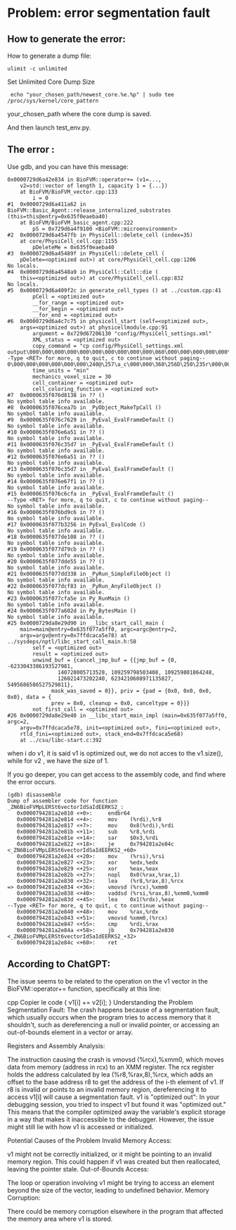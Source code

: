 # Problem: error segmentation fault
## How to generate the error:
How to generate a dump file:
```
ulimit -c unlimited
```
Set Unlimited Core Dump Size
```
 echo "your_chosen_path/newest_core.%e.%p" | sudo tee /proc/sys/kernel/core_pattern
```
your_chosen_path where the core dump is saved.

And then launch test_env.py.

## The error :
Use gdb, and you can have this message:
```
0x0000729d6a42e834 in BioFVM::operator+= (v1=..., 
    v2=std::vector of length 1, capacity 1 = {...})
    at BioFVM/BioFVM_vector.cpp:133
        i = 0
#1  0x0000729d6a411a62 in BioFVM::Basic_Agent::release_internalized_substrates (this=this@entry=0x635f0eaeba40)
    at BioFVM/BioFVM_basic_agent.cpp:222
        pS = 0x729d6a4f9100 <BioFVM::microenvironment>
#2  0x0000729d6a4547fb in PhysiCell::delete_cell (index=35)
    at core/PhysiCell_cell.cpp:1155
        pDeleteMe = 0x635f0eaeba40
#3  0x0000729d6a45489f in PhysiCell::delete_cell (
    pDelete=<optimized out>) at core/PhysiCell_cell.cpp:1206
No locals.
#4  0x0000729d6a4548a9 in PhysiCell::Cell::die (
    this=<optimized out>) at core/PhysiCell_cell.cpp:832
No locals.
#5  0x0000729d6a409f2c in generate_cell_types () at ../custom.cpp:41
        pCell = <optimized out>
        __for_range = <optimized out>
        __for_begin = <optimized out>
        __for_end = <optimized out>
#6  0x0000729d6a4c7c75 in physicell_start (self=<optimized out>, 
    args=<optimized out>) at physicellmodule.cpp:91
        argument = 0x729d67206130 "config/PhysiCell_settings.xml"
        XML_status = <optimized out>
        copy_command = "cp config/PhysiCell_settings.xml output\000\000\000\000\000\000\000\000\000\000\060\000\000\000\000\000\000\000\02--Type <RET> for more, q to quit, c to continue without paging--
0\000\000\000\000\000\000\240@\257\a_c\000\000\360\256D\250\235r\000\000\240lD\250\235r\000\000\310N\312\312\375\177\000\000X\"\\\250\235r\000\000{\300k\a_c\000\000\360\344w0\000\000\000\000p\033\217\b_c\000\000\020um\a_c\000\000p\222\\\250\235r\000\000@\003Mf\235r\000\000h\"\\\250\235r\000\000\000\263\255\a_c\000\000=Nm\a_c\000\000\000\000\000\000\000\000\000\000\352\236}\a_c\000\000\a\000\000\000\000\000\000\000"...
        time_units = "min"
        mechanics_voxel_size = 30
        cell_container = <optimized out>
        cell_coloring_function = <optimized out>
#7  0x0000635f076d8138 in ?? ()
No symbol table info available.
#8  0x0000635f076cea7b in _PyObject_MakeTpCall ()
No symbol table info available.
#9  0x0000635f076c7629 in _PyEval_EvalFrameDefault ()
No symbol table info available.
#10 0x0000635f076e6a51 in ?? ()
No symbol table info available.
#11 0x0000635f076c35d7 in _PyEval_EvalFrameDefault ()
No symbol table info available.
#12 0x0000635f076e6a51 in ?? ()
No symbol table info available.
#13 0x0000635f076c35d7 in _PyEval_EvalFrameDefault ()
No symbol table info available.
#14 0x0000635f076e67f1 in ?? ()
No symbol table info available.
#15 0x0000635f076c6cfa in _PyEval_EvalFrameDefault ()
--Type <RET> for more, q to quit, c to continue without paging--
No symbol table info available.
#16 0x0000635f076bd9c6 in ?? ()
No symbol table info available.
#17 0x0000635f077b3256 in PyEval_EvalCode ()
No symbol table info available.
#18 0x0000635f077de108 in ?? ()
No symbol table info available.
#19 0x0000635f077d79cb in ?? ()
No symbol table info available.
#20 0x0000635f077dde55 in ?? ()
No symbol table info available.
#21 0x0000635f077dd338 in _PyRun_SimpleFileObject ()
No symbol table info available.
#22 0x0000635f077dcf83 in _PyRun_AnyFileObject ()
No symbol table info available.
#23 0x0000635f077cfa5e in Py_RunMain ()
No symbol table info available.
#24 0x0000635f077a602d in Py_BytesMain ()
No symbol table info available.
#25 0x0000729da8e29d90 in __libc_start_call_main (
    main=main@entry=0x635f077a5ff0, argc=argc@entry=2, 
    argv=argv@entry=0x7ffdcaca5e78) at ../sysdeps/nptl/libc_start_call_main.h:58
        self = <optimized out>
        result = <optimized out>
        unwind_buf = {cancel_jmp_buf = {{jmp_buf = {0, -6233043386193527981, 
                140728005713528, 109259798503408, 109259801864248, 
                126021473202240, 6234210608971135827, 5495686586527529811}, 
              mask_was_saved = 0}}, priv = {pad = {0x0, 0x0, 0x0, 0x0}, data = {
              prev = 0x0, cleanup = 0x0, canceltype = 0}}}
        not_first_call = <optimized out>
#26 0x0000729da8e29e40 in __libc_start_main_impl (main=0x635f077a5ff0, argc=2, 
    argv=0x7ffdcaca5e78, init=<optimized out>, fini=<optimized out>, 
    rtld_fini=<optimized out>, stack_end=0x7ffdcaca5e68)
    at ../csu/libc-start.c:392
```
when i do v1, it is said v1 is optimized out, we do not acces to the v1.size(), while for v2 , we have the size of 1.

If you go deeper, you can get access to the assembly code, and find where the error occurs.
```
(gdb) disassemble
Dump of assembler code for function _ZN6BioFVMpLERSt6vectorIdSaIdEERKS2_:
   0x0000794281a2e810 <+0>:     endbr64 
   0x0000794281a2e814 <+4>:     mov    (%rdi),%r8
   0x0000794281a2e817 <+7>:     mov    0x8(%rdi),%rdi
   0x0000794281a2e81b <+11>:    sub    %r8,%rdi
   0x0000794281a2e81e <+14>:    sar    $0x3,%rdi
   0x0000794281a2e822 <+18>:    je     0x794281a2e84c <_ZN6BioFVMpLERSt6vectorIdSaIdEERKS2_+60>
   0x0000794281a2e824 <+20>:    mov    (%rsi),%rsi
   0x0000794281a2e827 <+23>:    xor    %edx,%edx
   0x0000794281a2e829 <+25>:    xor    %eax,%eax
   0x0000794281a2e82b <+27>:    nopl   0x0(%rax,%rax,1)
   0x0000794281a2e830 <+32>:    lea    (%r8,%rax,8),%rcx
=> 0x0000794281a2e834 <+36>:    vmovsd (%rcx),%xmm0
   0x0000794281a2e838 <+40>:    vaddsd (%rsi,%rax,8),%xmm0,%xmm0
   0x0000794281a2e83d <+45>:    lea    0x1(%rdx),%eax
--Type <RET> for more, q to quit, c to continue without paging--
   0x0000794281a2e840 <+48>:    mov    %rax,%rdx
   0x0000794281a2e843 <+51>:    vmovsd %xmm0,(%rcx)
   0x0000794281a2e847 <+55>:    cmp    %rdi,%rax
   0x0000794281a2e84a <+58>:    jb     0x794281a2e830 <_ZN6BioFVMpLERSt6vectorIdSaIdEERKS2_+32>
   0x0000794281a2e84c <+60>:    ret  
```

## According to ChatGPT:
The issue seems to be related to the operation on the v1 vector in the BioFVM::operator+= function, specifically at this line:

cpp
Copier le code
{ v1[i] += v2[i]; }
Understanding the Problem
Segmentation Fault: The crash happens because of a segmentation fault, which usually occurs when the program tries to access memory that it shouldn't, such as dereferencing a null or invalid pointer, or accessing an out-of-bounds element in a vector or array.

Registers and Assembly Analysis:

The instruction causing the crash is vmovsd (%rcx),%xmm0, which moves data from memory (address in rcx) to an XMM register.
The rcx register holds the address calculated by lea (%r8,%rax,8),%rcx, which adds an offset to the base address r8 to get the address of the i-th element of v1.
If r8 is invalid or points to an invalid memory region, dereferencing it to access v1[i] will cause a segmentation fault.
v1 is "optimized out": In your debugging session, you tried to inspect v1 but found it was "optimized out." This means that the compiler optimized away the variable's explicit storage in a way that makes it inaccessible to the debugger. However, the issue might still lie with how v1 is accessed or initialized.

Potential Causes of the Problem
Invalid Memory Access:

v1 might not be correctly initialized, or it might be pointing to an invalid memory region. This could happen if v1 was created but then reallocated, leaving the pointer stale.
Out-of-Bounds Access:

The loop or operation involving v1 might be trying to access an element beyond the size of the vector, leading to undefined behavior.
Memory Corruption:

There could be memory corruption elsewhere in the program that affected the memory area where v1 is stored.
